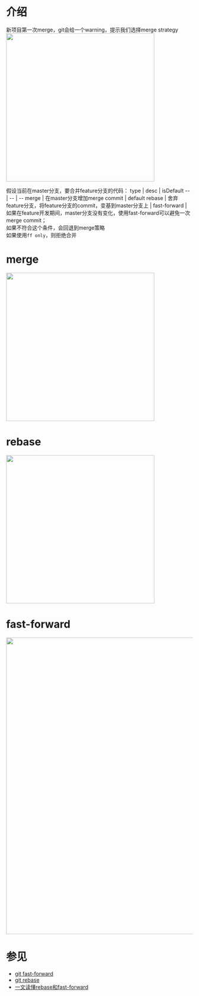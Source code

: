 # 介绍
新项目第一次merge，git会给一个warning，提示我们选择merge strategy
<img src="https://tschuermansbe.files.wordpress.com/2020/11/gitpull.png?w=2048" height="400" />

假设当前在master分支，要合并feature分支的代码：
type | desc | isDefault
-- | -- | --
merge | 在master分支增加merge commit | default
rebase | 舍弃feature分支，将feature分支的commit，变基到master分支上 | 
fast-forward | 如果在feature开发期间，master分支没有变化，使用fast-forward可以避免一次merge commit；<br> 如果不符合这个条件，会回退到merge策略 <br> 如果使用`ff only`，则拒绝合并

# merge
<img src="https://wac-cdn.atlassian.com/dam/jcr:c6db91c1-1343-4d45-8c93-bdba910b9506/02%20Branch-1%20kopiera.png?cdnVersion=389" height="400" />

# rebase
<img src="https://wac-cdn.atlassian.com/dam/jcr:4e576671-1b7f-43db-afb5-cf8db8df8e4a/01%20What%20is%20git%20rebase.svg?cdnVersion=389" height="400" />

# fast-forward
<img src="https://wac-cdn.atlassian.com/dam/jcr:d90f2536-7951-4e5e-ab79-f45a502fb4c8/03-04%20Fast%20forward%20merge.svg?cdnVersion=389" height="800" />

# 参见
- [git fast-forward](https://www.atlassian.com/git/tutorials/using-branches/git-merge)
- [git rebase](https://www.atlassian.com/git/tutorials/rewriting-history/git-rebase)
- [一文读懂rebase和fast-forward](https://blog.csdn.net/weixin_43459866/article/details/110118787)
